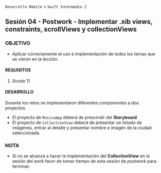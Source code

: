 `Desarrollo Mobile` > `Swift Intermedio 2`


## Sesión 04 - Postwork - Implementar .xib views, constraints, scrollViews y collectionViews

### OBJETIVO

- Aplicar correctamente el uso e implementación de todos los temas que se vieron en la lección.

#### REQUISITOS

1. Xcode 11

#### DESARROLLO

Durante los retos se implementaron diferentes componentes a dos proyectos.

- El proyecto de `MusicaApp` deberá de prescindir del **Storyboard**
- El proyecto de `CollectionView` deberá de presentar un listado de imágenes, entrar al detalle y presentar nombre e imagén de la ciudad seleccionada.

### NOTA
* Si no se alcanzá a hacer la implementación del **CollectionView** en la sesión del _work_ favor de tomar tiempo de esta sesión de _postwork_ para terminar.